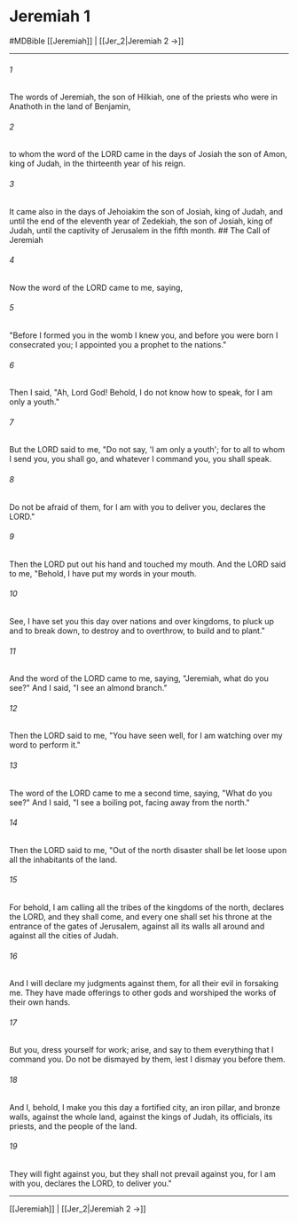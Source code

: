 # Jeremiah 1
#MDBible
[[Jeremiah]] | [[Jer_2|Jeremiah 2 →]]

***

###### 1 

The words of Jeremiah, the son of Hilkiah, one of the priests who were in Anathoth in the land of Benjamin, 

###### 2 

to whom the word of the LORD came in the days of Josiah the son of Amon, king of Judah, in the thirteenth year of his reign. 

###### 3 

It came also in the days of Jehoiakim the son of Josiah, king of Judah, and until the end of the eleventh year of Zedekiah, the son of Josiah, king of Judah, until the captivity of Jerusalem in the fifth month. ## The Call of Jeremiah 

###### 4 

Now the word of the LORD came to me, saying, 

###### 5 

"Before I formed you in the womb I knew you, and before you were born I consecrated you; I appointed you a prophet to the nations." 

###### 6 

Then I said, "Ah, Lord God! Behold, I do not know how to speak, for I am only a youth." 

###### 7 

But the LORD said to me, "Do not say, 'I am only a youth'; for to all to whom I send you, you shall go, and whatever I command you, you shall speak. 

###### 8 

Do not be afraid of them, for I am with you to deliver you, declares the LORD." 

###### 9 

Then the LORD put out his hand and touched my mouth. And the LORD said to me, "Behold, I have put my words in your mouth. 

###### 10 

See, I have set you this day over nations and over kingdoms, to pluck up and to break down, to destroy and to overthrow, to build and to plant." 

###### 11 

And the word of the LORD came to me, saying, "Jeremiah, what do you see?" And I said, "I see an almond branch." 

###### 12 

Then the LORD said to me, "You have seen well, for I am watching over my word to perform it." 

###### 13 

The word of the LORD came to me a second time, saying, "What do you see?" And I said, "I see a boiling pot, facing away from the north." 

###### 14 

Then the LORD said to me, "Out of the north disaster shall be let loose upon all the inhabitants of the land. 

###### 15 

For behold, I am calling all the tribes of the kingdoms of the north, declares the LORD, and they shall come, and every one shall set his throne at the entrance of the gates of Jerusalem, against all its walls all around and against all the cities of Judah. 

###### 16 

And I will declare my judgments against them, for all their evil in forsaking me. They have made offerings to other gods and worshiped the works of their own hands. 

###### 17 

But you, dress yourself for work; arise, and say to them everything that I command you. Do not be dismayed by them, lest I dismay you before them. 

###### 18 

And I, behold, I make you this day a fortified city, an iron pillar, and bronze walls, against the whole land, against the kings of Judah, its officials, its priests, and the people of the land. 

###### 19 

They will fight against you, but they shall not prevail against you, for I am with you, declares the LORD, to deliver you." 

***

[[Jeremiah]] | [[Jer_2|Jeremiah 2 →]]
